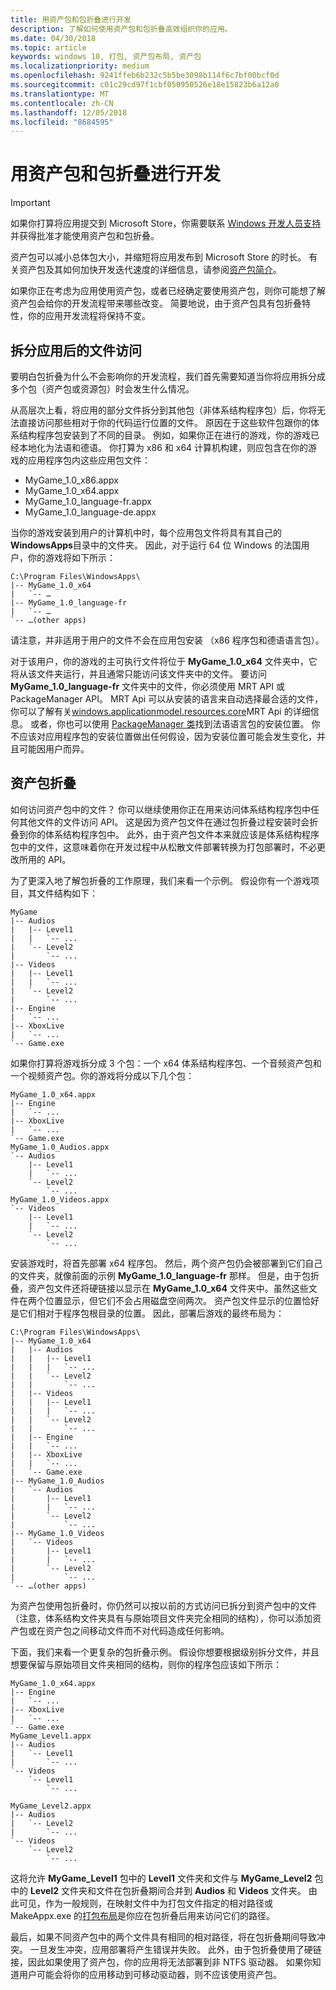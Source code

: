 ```yaml
---
title: 用资产包和包折叠进行开发
description: 了解如何使用资产包和包折叠高效组织你的应用。
ms.date: 04/30/2018
ms.topic: article
keywords: windows 10, 打包, 资产包布局, 资产包
ms.localizationpriority: medium
ms.openlocfilehash: 9241ffeb6b232c5b5be3098b114f6c7bf00bcf0d
ms.sourcegitcommit: c01c29cd97f1cbf050950526e18e15823b6a12a0
ms.translationtype: MT
ms.contentlocale: zh-CN
ms.lasthandoff: 12/05/2018
ms.locfileid: "8684595"
---
```

# <a name="developing-with-asset-packages-and-package-folding"></a>用资产包和包折叠进行开发 

> [!IMPORTANT]
> 如果你打算将应用提交到 Microsoft Store，你需要联系 [Windows 开发人员支持](https://developer.microsoft.com/windows/support)并获得批准才能使用资产包和包折叠。

资产包可以减小总体包大小，并缩短将应用发布到 Microsoft Store 的时长。 有关资产包及其如何加快开发迭代速度的详细信息，请参阅[资产包简介](asset-packages.md)。

如果你正在考虑为应用使用资产包，或者已经确定要使用资产包，则你可能想了解资产包会给你的开发流程带来哪些改变。 简要地说，由于资产包具有包折叠特性，你的应用开发流程将保持不变。

## <a name="file-access-after-splitting-your-app"></a>拆分应用后的文件访问

要明白包折叠为什么不会影响你的开发流程，我们首先需要知道当你将应用拆分成多个包（资产包或资源包）时会发生什么情况。 

从高层次上看，将应用的部分文件拆分到其他包（非体系结构程序包）后，你将无法直接访问那些相对于你的代码运行位置的文件。 原因在于这些软件包跟你的体系结构程序包安装到了不同的目录。 例如，如果你正在进行的游戏，你的游戏已经本地化为法语和德语。 你打算为 x86 和 x64 计算机构建，则应包含在你的游戏的应用程序包内这些应用包文件：

-   MyGame_1.0_x86.appx
-   MyGame_1.0_x64.appx
-   MyGame_1.0_language-fr.appx
-   MyGame_1.0_language-de.appx

当你的游戏安装到用户的计算机中时，每个应用包文件将具有其自己的**WindowsApps**目录中的文件夹。 因此，对于运行 64 位 Windows 的法国用户，你的游戏将如下所示：

```example
C:\Program Files\WindowsApps\
|-- MyGame_1.0_x64
|   `-- …
|-- MyGame_1.0_language-fr
|   `-- …
`-- …(other apps)
```

请注意，并非适用于用户的文件不会在应用包安装 （x86 程序包和德语语言包）。 

对于该用户，你的游戏的主可执行文件将位于 **MyGame_1.0_x64** 文件夹中，它将从该文件夹运行，并且通常只能访问该文件夹中的文件。 要访问 **MyGame_1.0_language-fr** 文件夹中的文件，你必须使用 MRT API 或 PackageManager API。 MRT Api 可以从安装的语言来自动选择最合适的文件，你可以了解有关[windows.applicationmodel.resources.core](https://docs.microsoft.com/uwp/api/windows.applicationmodel.resources.core)MRT Api 的详细信息。 或者，你也可以使用 [PackageManager 类](https://docs.microsoft.com/uwp/api/Windows.Management.Deployment.PackageManager)找到法语语言包的安装位置。 你不应该对应用程序包的安装位置做出任何假设，因为安装位置可能会发生变化，并且可能因用户而异。 

## <a name="asset-package-folding"></a>资产包折叠

如何访问资产包中的文件？ 你可以继续使用你正在用来访问体系结构程序包中任何其他文件的文件访问 API。 这是因为资产包文件在通过包折叠过程安装时会折叠到你的体系结构程序包中。 此外，由于资产包文件本来就应该是体系结构程序包中的文件，这意味着你在开发过程中从松散文件部署转换为打包部署时，不必更改所用的 API。 

为了更深入地了解包折叠的工作原理，我们来看一个示例。 假设你有一个游戏项目，其文件结构如下：

```example
MyGame
|-- Audios
|   |-- Level1
|   |   `-- ...
|   `-- Level2
|       `-- ...
|-- Videos
|   |-- Level1
|   |   `-- ...
|   `-- Level2
|       `-- ...
|-- Engine
|   `-- ...
|-- XboxLive
|   `-- ...
`-- Game.exe
```

如果你打算将游戏拆分成 3 个包：一个 x64 体系结构程序包、一个音频资产包和一个视频资产包。你的游戏将分成以下几个包：

```example
MyGame_1.0_x64.appx
|-- Engine
|   `-- ...
|-- XboxLive
|   `-- ...
`-- Game.exe
MyGame_1.0_Audios.appx
`-- Audios
    |-- Level1
    |   `-- ...
    `-- Level2
        `-- ...
MyGame_1.0_Videos.appx
`-- Videos
    |-- Level1
    |   `-- ...
    `-- Level2
        `-- ...
```

安装游戏时，将首先部署 x64 程序包。 然后，两个资产包仍会被部署到它们自己的文件夹，就像前面的示例 **MyGame_1.0_language-fr** 那样。 但是，由于包折叠，资产包文件还将硬链接以显示在 **MyGame_1.0_x64** 文件夹中。虽然这些文件在两个位置显示，但它们不会占用磁盘空间两次。 资产包文件显示的位置恰好是它们相对于程序包根目录的位置。 因此，部署后游戏的最终布局为：

```example 
C:\Program Files\WindowsApps\
|-- MyGame_1.0_x64
|   |-- Audios
|   |   |-- Level1
|   |   |   `-- ...
|   |   `-- Level2
|   |       `-- ...
|   |-- Videos
|   |   |-- Level1
|   |   |   `-- ...
|   |   `-- Level2
|   |       `-- ...
|   |-- Engine
|   |   `-- ...
|   |-- XboxLive
|   |   `-- ...
|   `-- Game.exe
|-- MyGame_1.0_Audios
|   `-- Audios
|       |-- Level1
|       |   `-- ...
|       `-- Level2
|           `-- ...
|-- MyGame_1.0_Videos
|   `-- Videos
|       |-- Level1
|       |   `-- ...
|       `-- Level2
|           `-- ...
`-- …(other apps)
```

为资产包使用包折叠时，你仍然可以按以前的方式访问已拆分到资产包中的文件（注意，体系结构文件夹具有与原始项目文件夹完全相同的结构），你可以添加资产包或在资产包之间移动文件而不对代码造成任何影响。 

下面，我们来看一个更复杂的包折叠示例。 假设你想要根据级别拆分文件，并且想要保留与原始项目文件夹相同的结构，则你的程序包应该如下所示：

```example
MyGame_1.0_x64.appx
|-- Engine
|   `-- ...
|-- XboxLive
|   `-- ...
`-- Game.exe
MyGame_Level1.appx
|-- Audios
|   `-- Level1
|       `-- ...
`-- Videos
    `-- Level1
        `-- ...

MyGame_Level2.appx
|-- Audios
|   `-- Level2
|       `-- ...
`-- Videos
    `-- Level2
        `-- ...
```
这将允许 **MyGame_Level1** 包中的 **Level1** 文件夹和文件与 **MyGame_Level2** 包中的 **Level2** 文件夹和文件在包折叠期间合并到 **Audios** 和 **Videos** 文件夹。 由此可见，作为一般规则，在映射文件中为打包文件指定的相对路径或 MakeAppx.exe 的[打包布局](packaging-layout.md)是你应在包折叠后用来访问它们的路径。 

最后，如果不同资产包中的两个文件具有相同的相对路径，将在包折叠期间导致冲突。 一旦发生冲突，应用部署将产生错误并失败。 此外，由于包折叠使用了硬链接，因此如果使用了资产包，你的应用将无法部署到非 NTFS 驱动器。 如果你知道用户可能会将你的应用移动到可移动驱动器，则不应该使用资产包。 


